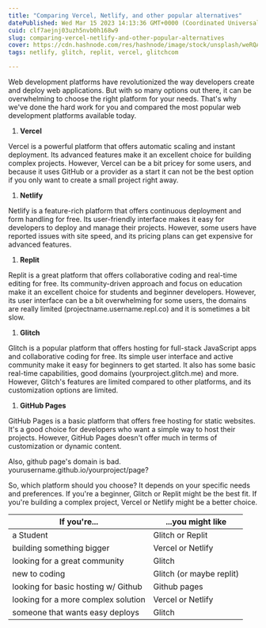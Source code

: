 ```yaml
---
title: "Comparing Vercel, Netlify, and other popular alternatives"
datePublished: Wed Mar 15 2023 14:13:36 GMT+0000 (Coordinated Universal Time)
cuid: clf7aejnj03uzh5nvb0h168w9
slug: comparing-vercel-netlify-and-other-popular-alternatives
cover: https://cdn.hashnode.com/res/hashnode/image/stock/unsplash/weRQAu9TA-A/upload/4c0d2f0ea4d0d1e55685b56745e34a18.jpeg
tags: netlify, glitch, replit, vercel, glitchcom

---
```


Web development platforms have revolutionized the way developers create and deploy web applications. But with so many options out there, it can be overwhelming to choose the right platform for your needs. That's why we've done the hard work for you and compared the most popular web development platforms available today.

1. **Vercel**
    

Vercel is a powerful platform that offers automatic scaling and instant deployment. Its advanced features make it an excellent choice for building complex projects. However, Vercel can be a bit pricey for some users, and because it uses GitHub or a provider as a start it can not be the best option if you only want to create a small project right away.

1. **Netlify**
    

Netlify is a feature-rich platform that offers continuous deployment and form handling for free. Its user-friendly interface makes it easy for developers to deploy and manage their projects. However, some users have reported issues with site speed, and its pricing plans can get expensive for advanced features.

1. **Replit**
    

Replit is a great platform that offers collaborative coding and real-time editing for free. Its community-driven approach and focus on education make it an excellent choice for students and beginner developers. However, its user interface can be a bit overwhelming for some users, the domains are really limited (projectname.username.repl.co) and it is sometimes a bit slow.

1. **Glitch**
    

Glitch is a popular platform that offers hosting for full-stack JavaScript apps and collaborative coding for free. Its simple user interface and active community make it easy for beginners to get started. It also has some basic real-time capabilities, good domains (yourproject.glitch.me) and more. However, Glitch's features are limited compared to other platforms, and its customization options are limited.

1. **GitHub Pages**
    

GitHub Pages is a basic platform that offers free hosting for static websites. It's a good choice for developers who want a simple way to host their projects. However, GitHub Pages doesn't offer much in terms of customization or dynamic content.

Also, github page's domain is bad. yourusername.github.io/yourproject/page?

So, which platform should you choose? It depends on your specific needs and preferences. If you're a beginner, Glitch or Replit might be the best fit. If you're building a complex project, Vercel or Netlify might be a better choice.

| If you're... | ...you might like |
| --- | --- |
| a Student | Glitch or Replit |
| building something bigger | Vercel or Netlify |
| looking for a great community | Glitch |
| new to coding | Glitch (or maybe replit) |
| looking for basic hosting w/ Github | Github pages |
| looking for a more complex solution | Vercel or Netlify |
| someone that wants easy deploys | Glitch |